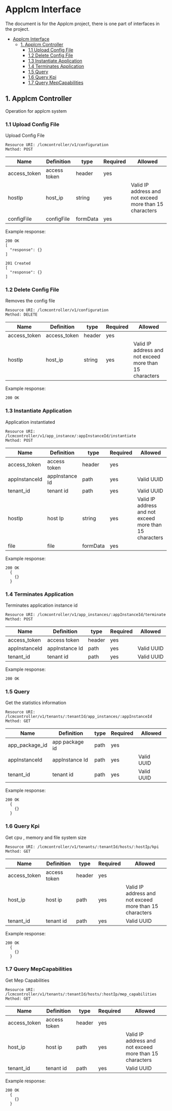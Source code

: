 Applcm Interface
==============
The document is for the Applcm project, there is one part of interfaces in the project.

- [Applcm Interface](#applcm-interface)
  - [1. Applcm Controller](#1-applcm-controller)
    - [1.1 Upload Config File](#11-upload-config-file)
    - [1.2 Delete Config File](#12-delete-config-file)
    - [1.3 Instantiate Application](#13-instantiate-application)
    - [1.4 Terminates Application](#14-terminates-application)
    - [1.5 Query](#15-query)
    - [1.6 Query Kpi](#16-query-kpi)
    - [1.7 Query MepCapabilities](#17-query-mepcapabilities)

## 1. Applcm Controller

Operation for applcm system

### 1.1 Upload Config File

Upload Config File

```
Resource URI: /lcmcontroller/v1/configuration
Method: POST
```

|Name|Definition|type|Required|Allowed|
|---|---|---|---|---|
|access_token |access token|header |yes|
|hostIp|host_ip|string|yes|Valid IP address and not exceed more than 15 characters|
|configFile|configFile|formData|yes|

Example response:
```
200 OK
[
  "response": {}
]
```

```
201 Created
[
  "response": {}
]
```

### 1.2 Delete Config File
Removes the config file
```
Resource URI: /lcmcontroller/v1/configuration
Method: DELETE
```

|Name|Definition|type|Required|Allowed|
|---|---|---|---|---|
|access_token|access_token|header|yes|
|hostIp|host_ip|string|yes|Valid IP address and not exceed more than 15 characters|

Example response:
```
200 OK
```

### 1.3 Instantiate Application
Application instantiated
```
Resource URI: /lcmcontroller/v1/app_instance/:appInstanceId/instantiate
Method: POST
```

|Name|Definition|type|Required|Allowed|
|---|---|---|---|---|
|access_token |access token|header |yes|
|appInstanceId|appInstance Id|path|yes|Valid UUID|
|tenant_id|tenant id|path|yes|Valid UUID|
|hostIp|host Ip|string|yes|Valid IP address and not exceed more than 15 characters|
|file|file|formData|yes|

Example response:
```
200 OK
  {
    {}
  }
```

### 1.4 Terminates Application
Terminates application instance id
```
Resource URI: /lcmcontroller/v1/app_instances/:appInstanceId/terminate
Method: POST
```

|Name|Definition|type|Required|Allowed|
|---|---|---|---|---|
|access_token |access token|header |yes|
|appInstanceId|appInstance Id|path|yes|Valid UUID|
|tenant_id|tenant id|path|yes|Valid UUID|

Example response:
```
200 OK
```

### 1.5 Query
Get the statistics information
```
Resource URI: /lcmcontroller/v1/tenants/:tenantId/app_instances/:appInstanceId
Method: GET
```

|Name|Definition|type|Required|Allowed|
|---|---|---|---|---|
|app_package_id|app package id|path |yes|
|appInstanceId|appInstance Id|path|yes|Valid UUID|
|tenant_id|tenant id|path|yes|Valid UUID|

Example response:
```
200 OK
  {
    {}    
  }
```

### 1.6 Query Kpi
Get cpu , memory and file system size
```
Resource URI: /lcmcontroller/v1/tenants/:tenantId/hosts/:hostIp/kpi
Method: GET
```

|Name|Definition|type|Required|Allowed|
|---|---|---|---|---|
|access_token |access token|header |yes|
|host_ip|host ip|path |yes|Valid IP address and not exceed more than 15 characters|
|tenant_id |tenant id|path |yes|Valid UUID|

Example response:
```
200 OK
  {
    {}    
  }
```

### 1.7 Query MepCapabilities
Get Mep Capabilities
```
Resource URI: /lcmcontroller/v1/tenants/:tenantId/hosts/:hostIp/mep_capabilities
Method: GET
```

|Name|Definition|type|Required|Allowed|
|---|---|---|---|---|
|access_token |access token|header |yes|
|host_ip|host ip|path |yes|Valid IP address and not exceed more than 15 characters|
|tenant_id |tenant id|path |yes|Valid UUID|

Example response:
```
200 OK
  {
    {}    
  }
```